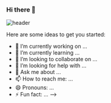 ### Hi there 👋

![header](https://capsule-render.vercel.app/api?type=waving&color=auto&height=300&section=header&text=capsule%20render&fontSize=70)

Here are some ideas to get you started:

- 🔭 I’m currently working on ...
- 🌱 I’m currently learning ...
- 👯 I’m looking to collaborate on ...
- 🤔 I’m looking for help with ...
- 💬 Ask me about ...
- 📫 How to reach me: ...
- 😄 Pronouns: ...
- ⚡ Fun fact: ...
-->
